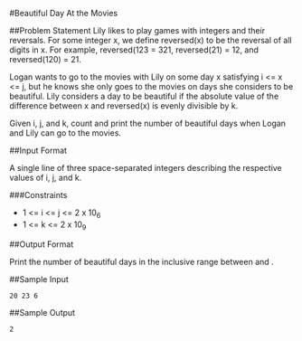 #Beautiful Day At the Movies

##Problem Statement
Lily likes to play games with integers and their reversals. For some integer x, we define reversed(x) to be the reversal of all digits in x. For example, reversed(123 = 321, reversed(21) = 12, and reversed(120) = 21.

Logan wants to go to the movies with Lily on some day x satisfying i <= x <= j, but he knows she only goes to the movies on days she considers to be beautiful. Lily considers a day to be beautiful if the absolute value of the difference between x and reversed(x) is evenly divisible by k.

Given i, j, and k, count and print the number of beautiful days when Logan and Lily can go to the movies.

##Input Format

A single line of three space-separated integers describing the respective values of i, j, and k.

###Constraints
* 1 <= i <= j <= 2 x 10<sub>6</sub>
* 1 <= k <= 2 x 10<sub>9</sub>

##Output Format

Print the number of beautiful days in the inclusive range between  and .

##Sample Input

```
20 23 6
```

##Sample Output

```
2
```